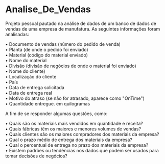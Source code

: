 # Analise_De_Vendas
Projeto pessoal pautado na análise de dados de um banco de dados de vendas de uma empresa de manufatura. As seguintes informações foram analisadas:

• Documento de vendas (número do pedido de venda)\
• Planta (de onde o pedido foi enviado)\
• Material (código do material enviado)\
• Nome do material\
• Divisão (divisão de negócios de onde o material foi enviado)\
• Nome do cliente)\
• Localização do cliente\
• País\
• Data de entrega solicitada\
• Data de entrega real\
• Motivo do atraso (se não for atrasado, aparece como "OnTime")\
• Quantidade entregue. em quilogramas

A fim de se responder algumas questões, como:

• Quais são os materiais mais vendidos em quantidade e receita?\
• Quais fábricas têm os maiores e menores volumes de vendas?\
• Quais clientes são os maiores compradores dos materiais da empresa?\
• Qual o prazo médio de entrega dos materiais da empresa?\
• Qual o percentual de entrega no prazo dos materiais da empresa?\
• Existem padrões ou tendências nos dados que podem ser usados ​​para tomar decisões de negócios?

